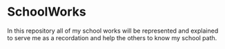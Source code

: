 # SchoolWorks

In this repository all of my school works will be represented and explained to serve me as a recordation and help the others to know my school path.
